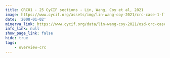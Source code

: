 ```yaml
---
title: CRC01 - 25 CyCIF sections - Lin, Wang, Coy et al, 2021
image: https://www.cycif.org/assets/img/lin-wang-coy-2021/crc-case-1-ffpe-cycif.jpg
date: '2008-01-02'
minerva_link: https://www.cycif.org/data/lin-wang-coy-2021/osd-crc-case-1-ffpe-cycif.html
info_link: null
show_page_link: false
hide: true
tags:
    - overview-crc
---
```

